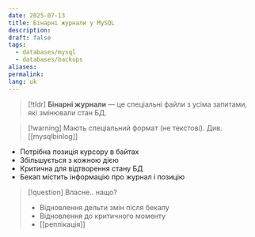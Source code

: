 ```yaml
---
date: 2025-07-13
title: Бінарні журнали у MySQL
description: 
draft: false
tags:
  - databases/mysql
  - databases/backups
aliases: 
permalink: 
lang: uk
---
```


> [!tldr]
> **Бінарні журнали** — це спеціальні файли з усіма запитами, які змінювали стан БД.

> [!warning] Мають спеціальний формат (не текстові). Див. [[mysqlbinlog]]

- Потрібна позиція курсору в байтах
- Збільшується з кожною дією
- Критична для відтворення стану БД
- Бекап містить інформацію про журнал і позицію

> [!question] Власне.. нащо?
> - Відновлення дельти змін після бекапу
> - Відновлення до критичного моменту
> - [[реплікація]]
